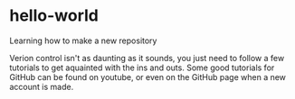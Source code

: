 # hello-world
Learning how to make a new repository

Verion control isn't as daunting as it sounds, you just need to follow a few tutorials to get aquainted with the ins and outs.
Some good tutorials for GitHub can be found on youtube, or even on the GitHub page when a new account is made.
